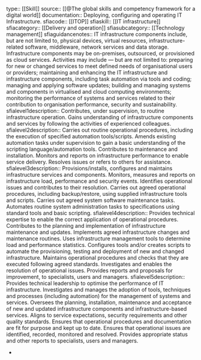 type:: [[Skill]]
source:: [[@The global skills and competency framework for a digital world]]
documentation:: Deploying, configuring and operating IT Infrastructure.
sfiacode:: [[ITOP]]
sfiaskill:: [[IT infrastructure]]
sfiacategory:: [[Delivery and operation]]
sfiasubcategory:: [[Technology management]]
sfiaguidancenotes:: IT infrastructure components include, but are not limited to, physical devices, virtual resources, infrastructure-related software, middleware, network services and data storage. Infrastructure components may be on-premises, outsourced, or provisioned as cloud services. Activities may include — but are not limited to: preparing for new or changed services to meet defined needs of organisational users or providers; maintaining and enhancing the IT infrastructure and infrastructure components, including task automation via tools and coding; managing and applying software updates; building and managing systems and components in virtualised and cloud computing environments; monitoring the performance of systems and services related to their contribution to organisation performance, security and sustainability.
sfialevel1description:: Contributes, under supervision, to routine infrastructure operation. Gains understanding of infrastructure components and services by following the activities of experienced colleagues.
sfialevel2description:: Carries out routine operational procedures, including the execution of specified automation tools/scripts. Amends existing automation tasks under supervision to gain a basic understanding of the scripting language/automation tools. Contributes to maintenance and installation. Monitors and reports on infrastructure performance to enable service delivery. Resolves issues or refers to others for assistance.
sfialevel3description:: Provisions/installs, configures and maintains infrastructure services and components. Monitors, measures and reports on infrastructure load, performance and security events. Identifies operational issues and contributes to their resolution. Carries out agreed operational procedures, including backup/restore, using supplied infrastructure tools and scripts. Carries out agreed system software maintenance tasks. Automates routine system administration tasks to specifications using standard tools and basic scripting.
sfialevel4description:: Provides technical expertise to enable the correct application of operational procedures. Contributes to the planning and implementation of infrastructure maintenance and updates. Implements agreed infrastructure changes and maintenance routines. Uses infrastructure management tools to determine load and performance statistics. Configures tools and/or creates scripts to automate the provisioning, testing and deployment of new and changed infrastructure. Maintains operational procedures and checks that they are executed following agreed standards. Investigates and enables the resolution of operational issues. Provides reports and proposals for improvement, to specialists, users and managers.
sfialevel5description:: Provides technical leadership to optimise the performance of IT infrastructure. Investigates and manages the adoption of tools, techniques and processes (including automation) for the management of systems and services. Oversees the planning, installation, maintenance and acceptance of new and updated infrastructure components and infrastructure-based services. Aligns to service expectations, security requirements and other quality standards. Ensures that operational procedures and documentation are fit for purpose and kept up to date. Ensures that operational issues are identified, recorded, monitored and resolved. Provides appropriate status and other reports to specialists, users and managers.

-
